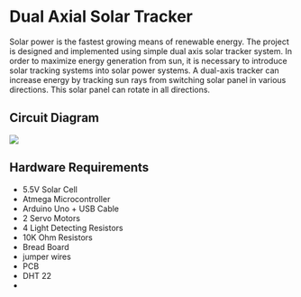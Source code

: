 <html>
  <h1>Dual Axial Solar Tracker</h1>
<p>Solar power is the fastest growing means of renewable energy. The project is designed and implemented using simple dual axis solar tracker system. In order to maximize energy generation from sun, it is necessary to introduce solar tracking systems into solar power systems. A dual-axis tracker can increase energy by tracking sun rays from switching solar panel in various directions. This solar panel can rotate in all directions.</p>
  <h2>Circuit Diagram</h2>
  <img src="https://cdn.instructables.com/FLE/5Q6B/I6QD5WDR/FLE5Q6BI6QD5WDR.LARGE.jpg?auto=webp&width=1024&fit=bounds">
  <h2>Hardware Requirements</h2>
  <ul>
    <li>5.5V Solar Cell</li>
    <li>Atmega Microcontroller</li>
    <li>Arduino Uno + USB Cable</li>
    <li>2 Servo Motors</li>
    <li>4 Light Detecting Resistors</li>
    <li>10K Ohm Resistors</li>
    <li>Bread Board</li>
    <li>jumper wires</li>
    <li>PCB</li>
    <li>DHT 22</li>
    <li>
    </ul>
